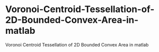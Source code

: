 # Voronoi-Centroid-Tessellation-of-2D-Bounded-Convex-Area-in-matlab
Voronoi Centroid Tessellation of 2D Bounded Convex Area in matlab
